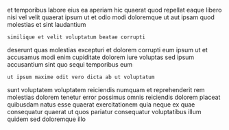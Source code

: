 <!--
title: Sharable even-keeled budgetary management
author: Meaghan
date: 2015-05-13-0518
link: 2015-05-13-0518-sharable-even-keeled-budgetary-management
tags: [Windows,source,service,JQuery]
-->

et temporibus labore eius ea aperiam hic quaerat quod
repellat eaque libero nisi vel velit quaerat ipsum ut et
odio modi doloremque
ut aut ipsam quod molestias et sint laudantium
 	similique et velit voluptatum beatae corrupti
deserunt quas molestias excepturi et dolorem corrupti eum ipsum
ut et accusamus modi enim cupiditate dolorem iure voluptas
 sed ipsum accusantium sint
quo sequi temporibus eum
 	ut ipsum maxime odit vero dicta ab ut voluptatum
sunt voluptatem voluptatem reiciendis
numquam et reprehenderit rem molestias dolorem tenetur error possimus omnis
reiciendis dolorem placeat quibusdam natus esse quaerat exercitationem quia neque
ex quae consequatur quaerat ut quos pariatur consequatur voluptatibus illum
quidem sed doloremque illo